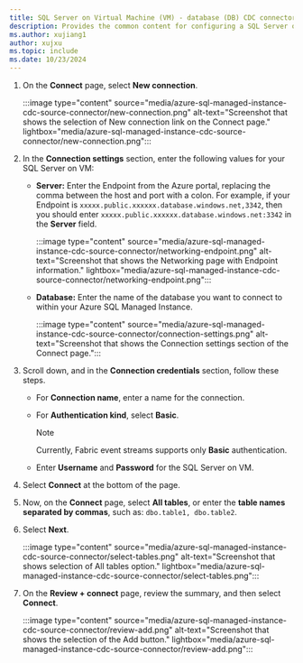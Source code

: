 ```yaml
---
title: SQL Server on Virtual Machine (VM) - database (DB) CDC connector for Fabric event streams
description: Provides the common content for configuring a SQL Server on a Virtual Machine - database Change Data Capture (CDC) connector for Fabric event streams and Real-Time hub. 
ms.author: xujiang1
author: xujxu 
ms.topic: include
ms.date: 10/23/2024
---
```


1. On the **Connect** page, select **New connection**.

    :::image type="content" source="media/azure-sql-managed-instance-cdc-source-connector/new-connection.png" alt-text="Screenshot that shows the selection of New connection link on the Connect page." lightbox="media/azure-sql-managed-instance-cdc-source-connector/new-connection.png":::    
1. In the **Connection settings** section, enter the following values for your SQL Server on VM:
    - **Server:** Enter the Endpoint from the Azure portal, replacing the comma between the host and port with a colon. For example, if your Endpoint is `xxxxx.public.xxxxxx.database.windows.net,3342`, then you should enter `xxxxx.public.xxxxxx.database.windows.net:3342` in the **Server** field. 

        :::image type="content" source="media/azure-sql-managed-instance-cdc-source-connector/networking-endpoint.png" alt-text="Screenshot that shows the Networking page with Endpoint information." lightbox="media/azure-sql-managed-instance-cdc-source-connector/networking-endpoint.png":::    
    - **Database:** Enter the name of the database you want to connect to within your Azure SQL Managed Instance.
   
        :::image type="content" source="media/azure-sql-managed-instance-cdc-source-connector/connection-settings.png" alt-text="Screenshot that shows the Connection settings section of the Connect page.":::        
1. Scroll down, and in the **Connection credentials** section, follow these steps.
    - For **Connection name**, enter a name for the connection.
    - For **Authentication kind**, select **Basic**.
    
        > [!NOTE]
        > Currently, Fabric event streams supports only **Basic** authentication.
    - Enter **Username** and **Password** for the SQL Server on VM.

1. Select **Connect** at the bottom of the page.
1. Now, on the **Connect** page, select **All tables**, or enter the **table names separated by commas**, such as: `dbo.table1, dbo.table2`.
1. Select **Next**.

    :::image type="content" source="media/azure-sql-managed-instance-cdc-source-connector/select-tables.png" alt-text="Screenshot that shows selection of All tables option." lightbox="media/azure-sql-managed-instance-cdc-source-connector/select-tables.png"::: 
1. On the **Review + connect** page, review the summary, and then select **Connect**.

    :::image type="content" source="media/azure-sql-managed-instance-cdc-source-connector/review-add.png" alt-text="Screenshot that shows the selection of the Add button." lightbox="media/azure-sql-managed-instance-cdc-source-connector/review-add.png"::: 


